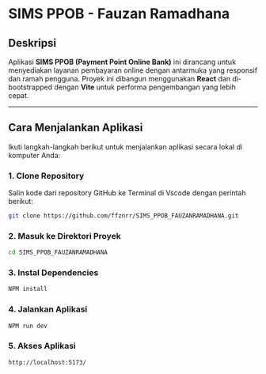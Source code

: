# SIMS PPOB - Fauzan Ramadhana

## Deskripsi
Aplikasi **SIMS PPOB (Payment Point Online Bank)** ini dirancang untuk menyediakan layanan pembayaran online dengan antarmuka yang responsif dan ramah pengguna. Proyek ini dibangun menggunakan **React** dan di-bootstrapped dengan **Vite** untuk performa pengembangan yang lebih cepat.

---

## Cara Menjalankan Aplikasi

Ikuti langkah-langkah berikut untuk menjalankan aplikasi secara lokal di komputer Anda:

### 1. Clone Repository
Salin kode dari repository GitHub ke Terminal di Vscode dengan perintah berikut:
```bash
git clone https://github.com/ffznrr/SIMS_PPOB_FAUZANRAMADHANA.git
```

### 2. Masuk ke Direktori Proyek

```bash
cd SIMS_PPOB_FAUZANRAMADHANA
```

### 3. Instal Dependencies

```bash
NPM install
```

### 4. Jalankan Aplikasi

```bash
NPM run dev
```

### 5. Akses Aplikasi

```bash
http://localhost:5173/
```

